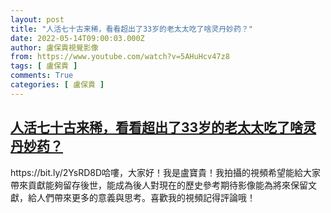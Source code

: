```yaml
---
layout: post
title: "人活七十古来稀，看看超出了33岁的老太太吃了啥灵丹妙药？"
date: 2022-05-14T09:00:03.000Z
author: 盧保貴視覺影像
from: https://www.youtube.com/watch?v=5AHuHcv47z8
tags: [ 盧保貴 ]
comments: True
categories: [ 盧保貴 ]
---
```

<!--1652518803000-->
[人活七十古来稀，看看超出了33岁的老太太吃了啥灵丹妙药？](https://www.youtube.com/watch?v=5AHuHcv47z8)
------

<div>
https://bit.ly/2YsRD8D哈嘍，大家好！我是盧寶貴！我拍攝的視頻希望能給大家帶來貢獻能夠留存後世，能成為後人對現在的歷史參考期待影像能為將來保留文獻，給人們帶來更多的意義與思考。喜歡我的視頻記得評論哦！
</div>
